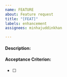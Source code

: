 ```yaml
---
name: FEATURE
about: Feature request
title: "[FEAT]"
labels: enhancement
assignees: minhajuddinkhan

---
```


#### Description:


#### Acceptance Criterion:
- [ ]
